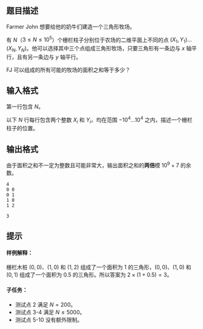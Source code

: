 ## 题目描述
Farmer John 想要给他的奶牛们建造一个三角形牧场。

有 $N$（$3\leq N\leq 10^5$）个栅栏柱子分别位于农场的二维平面上不同的点 $(X_1,Y_1)\ldots (X_N,Y_N)$。他可以选择其中三个点组成三角形牧场，只要三角形有一条边与 $x$ 轴平行，且有另一条边与 $y$ 轴平行。

FJ 可以组成的所有可能的牧场的面积之和等于多少？

## 输入格式
第一行包含 $N$。

以下 $N$ 行每行包含两个整数 $X_i$ 和 $Y_i$，均在范围 $−10^4\ldots 10^4$ 之内，描述一个栅栏柱子的位置。

## 输出格式
由于面积之和不一定为整数且可能非常大，输出面积之和的**两倍**模 $10^9+7$ 的余数。

```input1
4
0 0
0 1
1 0
1 2
```

```output1
3
```

## 提示
#### 样例解释：
栅栏木桩 ($0,0$)、($1,0$) 和 ($1,2$) 组成了一个面积为 $1$ 的三角形，($0,0$)、($1,0$) 和 ($0,1$) 组成了一个面积为 $0.5$ 的三角形。所以答案为 $2\times (1+0.5)=3$。

#### 子任务：
- 测试点 $2$ 满足 $N=200$。
- 测试点 $3$-$4$ 满足 $N\leq 5000$。
- 测试点 $5$-$10$ 没有额外限制。

